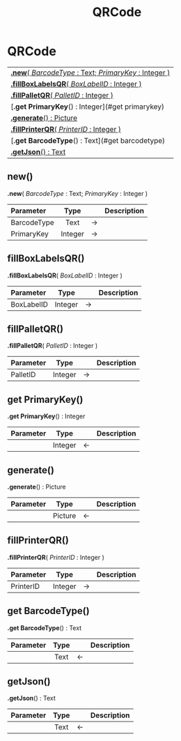 ﻿---
layout: default
title: QRCode
parent: Classes
---

# QRCode

|   |
|:---|
|[**.new**( *BarcodeType* : Text; *PrimaryKey* : Integer )](#new)<br>|
|[**.fillBoxLabelsQR**( *BoxLabelID* : Integer )](#fillboxlabelsqr)<br>|
|[**.fillPalletQR**( *PalletID* : Integer )](#fillpalletqr)<br>|
|[**.get PrimaryKey**() : Integer](#get primarykey)<br>|
|[**.generate**() : Picture](#generate)<br>|
|[**.fillPrinterQR**( *PrinterID* : Integer )](#fillprinterqr)<br>|
|[**.get BarcodeType**() : Text](#get barcodetype)<br>|
|[**.getJson**() : Text](#getjson)<br>|


## new()
**.new**( *BarcodeType* : Text; *PrimaryKey* : Integer )

|Parameter|Type|   |Description|
|:---|:---:|:---:|:---:|
|BarcodeType|Text|->|<Description>|
|PrimaryKey|Integer|->|<Description>|

## fillBoxLabelsQR()
**.fillBoxLabelsQR**( *BoxLabelID* : Integer )

|Parameter|Type|   |Description|
|:---|:---:|:---:|:---:|
|BoxLabelID|Integer|->|<Description>|

## fillPalletQR()
**.fillPalletQR**( *PalletID* : Integer )

|Parameter|Type|   |Description|
|:---|:---:|:---:|:---:|
|PalletID|Integer|->|<Description>|

## get PrimaryKey()
**.get PrimaryKey**() : Integer

|Parameter|Type|   |Description|
|:---|:---:|:---:|:---:|
||Integer|<-|<Description>|

## generate()
**.generate**() : Picture

|Parameter|Type|   |Description|
|:---|:---:|:---:|:---:|
||Picture|<-|<Description>|

## fillPrinterQR()
**.fillPrinterQR**( *PrinterID* : Integer )

|Parameter|Type|   |Description|
|:---|:---:|:---:|:---:|
|PrinterID|Integer|->|<Description>|

## get BarcodeType()
**.get BarcodeType**() : Text

|Parameter|Type|   |Description|
|:---|:---:|:---:|:---:|
||Text|<-|<Description>|

## getJson()
**.getJson**() : Text

|Parameter|Type|   |Description|
|:---|:---:|:---:|:---:|
||Text|<-|<Description>|
